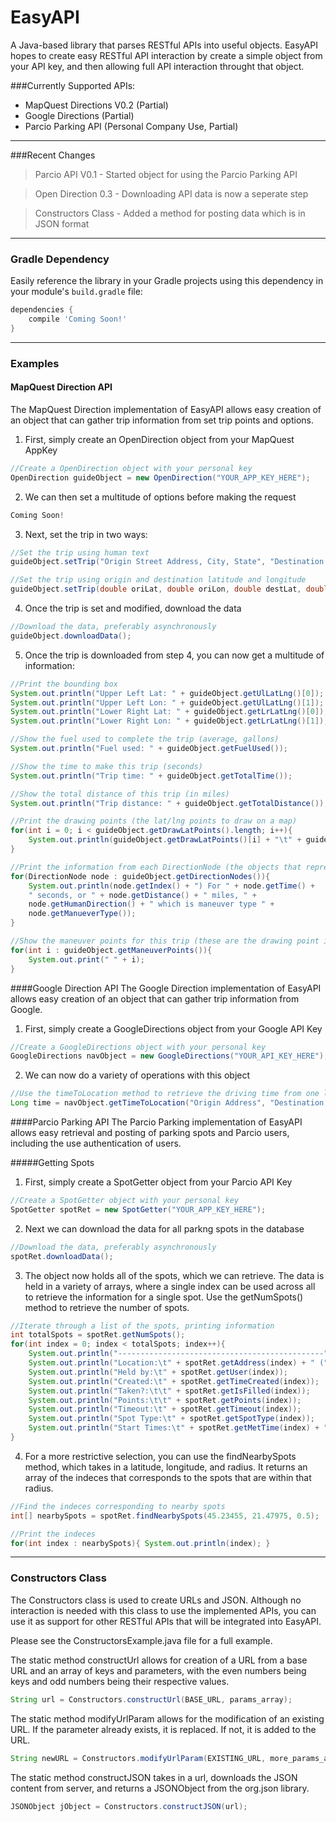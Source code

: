 EasyAPI
=======

A Java-based library that parses RESTful APIs into useful objects.
EasyAPI hopes to create easy RESTful API interaction by create a simple object from your API key, and then allowing full API interaction throught that object.

###Currently Supported APIs:
- MapQuest Directions V0.2 (Partial)
- Google Directions (Partial)
- Parcio Parking API (Personal Company Use, Partial)

---
###Recent Changes
> Parcio API V0.1 - Started object for using the Parcio Parking API

> Open Direction 0.3 - Downloading API data is now a seperate step

> Constructors Class - Added a method for posting data which is in JSON format

---
### Gradle Dependency

Easily reference the library in your Gradle projects using this dependency in your module's `build.gradle` file:

```Groovy
dependencies {
    compile 'Coming Soon!'
}
```

---
### Examples

#### MapQuest Direction API
The MapQuest Direction implementation of EasyAPI allows easy creation of an object that can gather trip information from set trip points and options.

1) First, simply create an OpenDirection object from your MapQuest AppKey
```Java
//Create a OpenDirection object with your personal key
OpenDirection guideObject = new OpenDirection("YOUR_APP_KEY_HERE");
```
2) We can then set a multitude of options before making the request
```Java
Coming Soon!
```
3) Next, set the trip in two ways:
```Java
//Set the trip using human text
guideObject.setTrip("Origin Street Address, City, State", "Destination Street Address, City, State");

//Set the trip using origin and destination latitude and longitude
guideObject.setTrip(double oriLat, double oriLon, double destLat, double destLon);
```
4) Once the trip is set and modified, download the data
```Java
//Download the data, preferably asynchronously
guideObject.downloadData();
```
5) Once the trip is downloaded from step 4, you can now get a multitude of information:
```Java
//Print the bounding box
System.out.println("Upper Left Lat: " + guideObject.getUlLatLng()[0]);
System.out.println("Upper Left Lon: " + guideObject.getUlLatLng()[1]);
System.out.println("Lower Right Lat: " + guideObject.getLrLatLng()[0]);
System.out.println("Lower Right Lon: " + guideObject.getLrLatLng()[1]);

//Show the fuel used to complete the trip (average, gallons)
System.out.println("Fuel used: " + guideObject.getFuelUsed());

//Show the time to make this trip (seconds)
System.out.println("Trip time: " + guideObject.getTotalTime());

//Show the total distance of this trip (in miles)
System.out.println("Trip distance: " + guideObject.getTotalDistance());

//Print the drawing points (the lat/lng points to draw on a map)
for(int i = 0; i < guideObject.getDrawLatPoints().length; i++){
	System.out.println(guideObject.getDrawLatPoints()[i] + "\t" + guideObject.getDrawLngPoints()[i]);
}

//Print the information from each DirectionNode (the objects that represent maneuver points)
for(DirectionNode node : guideObject.getDirectionNodes()){
	System.out.println(node.getIndex() + ") For " + node.getTime() +
    " seconds, or " + node.getDistance() + " miles, " +
    node.getHumanDirection() + " which is maneuver type " + 
    node.getManueverType());
}

//Show the maneuver points for this trip (these are the drawing point indeces that involve a direction change)
for(int i : guideObject.getManeuverPoints()){
	System.out.print(" " + i);
}
```
####Google Direction API
The Google Direction implementation of EasyAPI allows easy creation of an object that can gather trip information from Google.

1) First, simply create a GoogleDirections object from your Google API Key
```Java
//Create a GoogleDirections object with your personal key
GoogleDirections navObject = new GoogleDirections("YOUR_API_KEY_HERE");
```

2) We can now do a variety of operations with this object
```Java
//Use the timeToLocation method to retrieve the driving time from one location to another, in seconds
Long time = navObject.getTimeToLocation("Origin Address", "Destination Address");
```
####Parcio Parking API
The Parcio Parking implementation of EasyAPI allows easy retrieval and posting of parking spots and Parcio users, including the use authentication of users.

#####Getting Spots
1) First, simply create a SpotGetter object from your Parcio API Key
```Java
//Create a SpotGetter object with your personal key
SpotGetter spotRet = new SpotGetter("YOUR_APP_KEY_HERE");
```

2) Next we can download the data for all parkng spots in the database
```Java
//Download the data, preferably asynchronously
spotRet.downloadData();
```

3) The object now holds all of the spots, which we can retrieve. The data is held in a variety of arrays, where a single index can be used across all to retrieve the information for a single spot. Use the getNumSpots() method to retrieve the number of spots.
```Java
//Iterate through a list of the spots, printing information
int totalSpots = spotRet.getNumSpots();
for(int index = 0; index < totalSpots; index++){
	System.out.println("----------------------------------------------");
	System.out.println("Location:\t" + spotRet.getAddress(index) + " (" + spotRet.getLat(index) + "," + 	spotRet.getLon(index) + ")");
	System.out.println("Held by:\t" + spotRet.getUser(index));
	System.out.println("Created:\t" + spotRet.getTimeCreated(index));
	System.out.println("Taken?:\t\t" + spotRet.getIsFilled(index));
	System.out.println("Points:\t\t" + spotRet.getPoints(index));
	System.out.println("Timeout:\t" + spotRet.getTimeout(index));
	System.out.println("Spot Type:\t" + spotRet.getSpotType(index));
	System.out.println("Start Times:\t" + spotRet.getMetTime(index) + ", " + spotRet.getPerTime(index) + ", " + spotRet.getFreTime(index));
}
```

4) For a more restrictive selection, you can use the findNearbySpots method, which takes in a latitude, longitude, and radius. It returns an array of the indeces that corresponds to the spots that are within that radius.
```Java
//Find the indeces corresponding to nearby spots
int[] nearbySpots = spotRet.findNearbySpots(45.23455, 21.47975, 0.5);

//Print the indeces
for(int index : nearbySpots){ System.out.println(index); }
```
---
### Constructors Class
The Constructors class is used to create URLs and JSON. Although no interaction is needed with this class to use the implemented APIs, you can use it as support for other RESTful APIs that will be integrated into EasyAPI.

Please see the ConstructorsExample.java file for a full example.

The static method constructUrl allows for creation of a URL from a base URL and an array of keys and parameters, with the even numbers being keys and odd numbers being their respective values.
```Java
String url = Constructors.constructUrl(BASE_URL, params_array);
```
The static method modifyUrlParam allows for the modification of an existing URL. If the parameter already exists, it is replaced. If not, it is added to the URL.
```Java
String newURL = Constructors.modifyUrlParam(EXISTING_URL, more_params_array);
```
The static method constructJSON takes in a url, downloads the JSON content from server, and returns a JSONObject from the org.json library.
```Java
JSONObject jObject = Constructors.constructJSON(url);
```
